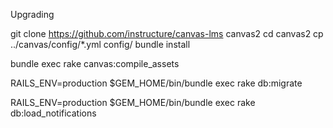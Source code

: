 Upgrading


git clone https://github.com/instructure/canvas-lms canvas2
cd canvas2
cp ../canvas/config/*.yml config/
bundle install

bundle exec rake canvas:compile_assets

RAILS_ENV=production $GEM_HOME/bin/bundle exec rake db:migrate

RAILS_ENV=production $GEM_HOME/bin/bundle exec rake db:load_notifications


